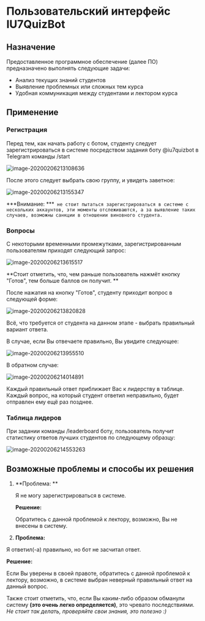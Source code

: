 # Пользовательский интерфейс IU7QuizBot

## Назначение

Предоставленное программное обеспечение (далее ПО) предназначено выполнять следующие задачи:

* Анализ текущих знаний студентов
* Выявление проблемных или сложных тем курса
* Удобная коммуникация между студентами и лектором курса

## Применение

### Регистрация

Перед тем, как начать работу с ботом, студенту следует зарегистрироваться в системе посредством задания боту @iu7quizbot в Telegram команды /start

![image-20200206213108636](C:\Users\dimak\AppData\Roaming\Typora\typora-user-images\image-20200206213108636.png)

После этого следует выбрать свою группу, и увидеть заветное:

![image-20200206213155347](C:\Users\dimak\AppData\Roaming\Typora\typora-user-images\image-20200206213155347.png)

***Внимание: ***``` не стоит пытаться зарегистрироваться в системе с нескольких аккаунтов, эти моменты отслеживаются, а за выявление таких случаев, возможны санкции в отношении виновного студента.```

### Вопросы

С некоторыми временными промежутками, зарегистрированным пользователям приходят следующий запрос:

![image-20200206213615517](C:\Users\dimak\AppData\Roaming\Typora\typora-user-images\image-20200206213615517.png)



**Стоит отметить, что, чем раньше пользователь нажмёт кнопку "Готов", тем больше баллов он получит. **

После нажатия на кнопку "Готов", студенту приходит вопрос в следующей форме:

![image-20200206213820828](C:\Users\dimak\AppData\Roaming\Typora\typora-user-images\image-20200206213820828.png)

Всё, что требуется от студента на данном этапе - выбрать правильный вариант ответа.

В случае, если Вы отвечаете правильно, Вы увидите следующее:

![image-20200206213955510](C:\Users\dimak\AppData\Roaming\Typora\typora-user-images\image-20200206213955510.png)

В обратном случае:

![image-20200206214014891](C:\Users\dimak\AppData\Roaming\Typora\typora-user-images\image-20200206214014891.png)

Каждый правильный ответ приближает Вас к лидерству в таблице. Каждый вопрос, на который студент ответил неправильно, будет отправлен ему ещё раз позднее.

### Таблица лидеров

При задании команды /leaderboard боту, пользователь получит статистику ответов лучших студентов по следующему образцу:

![image-20200206214553263](C:\Users\dimak\AppData\Roaming\Typora\typora-user-images\image-20200206214553263.png)

## Возможные проблемы и способы их решения

1. **Проблема: **

   Я не могу зарегистрироваться в системе.

   

   **Решение:**

   Обратитесь с данной проблемой к лектору, возможно, Вы не внесены в систему.

2.  **Проблема:**

   Я ответил(-а) правильно, но бот не засчитал ответ.

   

   **Решение:**

   Если Вы уверены в своей правоте, обратитесь с данной проблемой к лектору, возможно, в системе выбран неверный правильный ответ на данный вопрос.



Также стоит отметить, что, если Вы каким-либо образом обманули систему **(это очень легко определяется)**, это чревато последствиями. *Не стоит так делать, проверяйте свои знания, это полезно :)*